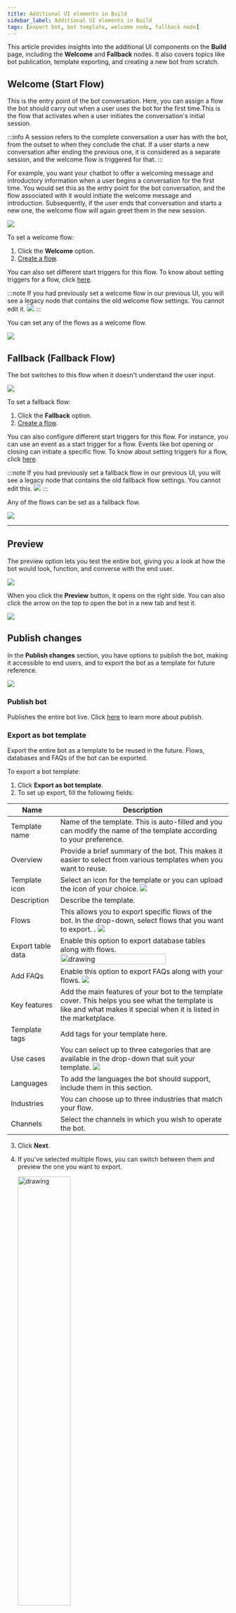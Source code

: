 ```yaml
---
title: Additional UI elements in Build
sidebar_label: Additional UI elements in Build
tags: [export bot, bot template, welcome node, fallback node]
---
```


This article provides insights into the additional UI components on the **Build** page, including the **Welcome** and **Fallback** nodes. It also covers topics like bot publication, template exporting, and creating a new bot from scratch.

## Welcome (Start Flow)

 This is the entry point of the bot conversation. Here, you can assign a flow the bot should carry out when a user uses the bot for the first time.This is the flow that activates when a user initiates the conversation's initial session. 
 
:::info
A session refers to the complete conversation a user has with the bot, from the outset to when they conclude the chat. If a user starts a new conversation after ending the previous one, it is considered as a separate session, and the welcome flow is triggered for that.
:::

For example, you want your chatbot to offer a welcoming message and introductory information when a user begins a conversation for the first time. You would set this as the entry point for the bot conversation, and the flow associated with it would initiate the welcome message and introduction. Subsequently, if the user ends that conversation and starts a new one, the welcome flow will again greet them in the new session.

   ![](https://i.imgur.com/AkqCkIa.png)

To set a welcome flow:

1. Click the **Welcome** option.
2. [Create a flow](https://docs.yellow.ai/docs/platform_concepts/studio/build/Flows/journeys).

You can also set different start triggers for this flow. To know about setting triggers for a flow, click [here](https://docs.yellow.ai/docs/platform_concepts/studio/build/Flows/configureflow#-1-configure-start-trigger).

:::note
If you had previously set a welcome flow in our previous UI, you will see a legacy node that contains the old welcome flow settings. You cannot edit it.
![](https://i.imgur.com/BN4TTGy.png)
:::

You can set any of the flows as a welcome flow.

![](https://i.imgur.com/TUZVCdt.png)

## Fallback (Fallback Flow)

The bot switches to this flow when it doesn't understand the user input.

   ![](https://i.imgur.com/ej9HWfL.png)

To set a fallback flow:

1. Click the **Fallback** option.
2. [Create a flow](https://docs.yellow.ai/docs/platform_concepts/studio/build/Flows/journeys).

You can also configure different start triggers for this flow. For instance, you can use an event as a start trigger for a flow. Events like bot opening or closing can initiate a specific flow. To know about setting triggers for a flow, click [here](https://docs.yellow.ai/docs/platform_concepts/studio/build/Flows/configureflow#-1-configure-start-trigger).

:::note
If you had previously set a fallback flow in our previous UI, you will see a legacy node that contains the old fallback flow settings. You cannot edit this.
![](https://i.imgur.com/OwHXy4c.png)
:::

Any of the flows can be set as a fallback flow.

![](https://i.imgur.com/L3nTKAv.png)

----

## Preview

The preview option lets you test the entire bot, giving you a look at how the bot would look, function, and converse with the end user.

![](https://i.imgur.com/ePnYure.png)

When you click the **Preview** button, it opens on the right side. You can also click the arrow on the top to open the bot in a new tab and test it.

![](https://i.imgur.com/CfWWPcN.png)

## Publish changes

In the **Publish changes** section, you have options to publish the bot, making it accessible to end users, and to export the bot as a template for future reference.

![](https://i.imgur.com/pTYufMt.png)

### Publish bot 

Publishes the entire bot live. Click [here](https://docs.yellow.ai/docs/platform_concepts/studio/test-and-publish-bot/modes) to learn more about publish.

### Export as bot template

Export the entire bot as a template to be reused in the future. Flows, databases and FAQs of the bot can be exported. 

To export a bot template:

1. Click **Export as bot template**.
2. To set up export, fill the following fields:

| Name | Description |
|------|-------------|
| Template name | Name of the template. This is auto-filled and you can modify the name of the template according to your preference. |
| Overview | Provide a brief summary of the bot. This makes it easier to select from various templates when you want to reuse.  |
| Template icon | Select an icon for the template or you can upload the icon of your choice. ![](https://i.imgur.com/hPTOxCL.png) |
| Description | Describe the template. |
| Flows | This allows you to export specific flows of the bot. In the drop-down, select flows that you want to export. . ![](https://i.imgur.com/7deVwfk.png) |
|Export table data | Enable this option to export database tables along with flows. <br/> <img src="https://i.imgur.com/DlwlOg3.png" alt="drawing" width="80%"/>|
| Add FAQs | Enable this option to export FAQs along with your flows. ![](https://i.imgur.com/4fpQd4a.png) |
| Key features | Add the main features of your bot to the template cover. This helps you see what the template is like and what makes it special when it is listed in the marketplace.|
| Template tags | Add tags for your template here. |
| Use cases | You can select up to three categories that are available in the drop-down that suit your template. ![](https://i.imgur.com/aVZJ3M7.png) |
| Languages | To add the languages the bot should support, include them in this section. |
| Industries | You can choose up to three industries that match your flow. |
| Channels | Select the channels in which you wish to operate the bot.| 

3. Click **Next**.
4. If you've selected multiple flows, you can switch between them and preview the one you want to export.

   <img src="https://i.imgur.com/VbIYpfD.png" alt="drawing" width="50%"/>

5. Choose who can access your template using these options:

* **Myself**: Publish and reuse the template for your own use.
* **Training**: Only users with access to the specific subscription can use the exported template.
* **Public**: The template is published in the Marketplace and publicly available within the bot after admin approval.

   <img src="https://i.imgur.com/Oy5FoDN.png" alt="drawing" width="50%"/>

6. You can view templates submitted for review under **User account** > **Exports**.


 <img src="https://i.imgur.com/B3U98x6.png" alt="drawing" width="100%"/>

 You can view the status of the template on this page.

 ![](https://i.imgur.com/oynJE4x.png)

 7. Templates that are exported to a private marketplace are automatically published without review. For subscription exports, the system requires a review and displays them on this page. The subscription admin can then view, test, and publish them. Similarly, templates that are exported to the public marketplace also undergo a review process and appear here. The public marketplace admin can then view, test, and publish those templates.

 ![](https://i.imgur.com/aAR4eF3.png)

 8. After selecting the access option for the template, the system will list the approved templates under the corresponding category.

 ![](https://i.imgur.com/e6T16cV.png)

--------

## Create your first bot

We will help you build your first lead generation bot. Follow the steps as mentioned below:

1. Go to **Studio** > **+ Create flow** > under **Start from Scratch** click **+ Create a flow**. 

![](https://i.imgur.com/QHc1Dxs.png)

2. Enter the following details: 

<img src="https://i.imgur.com/GWO7tI1.pngg" alt="drawing" width="40%"/>

   *  **Flow name**: Enter the name of your flow.
   *  **Flow Description**: Describe your flow. 
   *  **Category**: Add a category for your flow if required

3. Click **Create**.
4. Once the flow gets created, connect the Start node to [prompt nodes](https://docs.yellow.ai/docs/platform_concepts/studio/build/nodes/prompt-nodes) to collect user information such as [name](https://docs.yellow.ai/docs/platform_concepts/studio/build/nodes/prompt-nodes#12-name), [email address](https://docs.yellow.ai/docs/platform_concepts/studio/build/nodes/prompt-nodes#15-email) and [phone number](https://docs.yellow.ai/docs/platform_concepts/studio/build/nodes/prompt-nodes#13-phone) and store them in respective [variables](https://docs.yellow.ai/docs/platform_concepts/studio/build/bot-variables#41-store-data-in-variables).

   ![](https://i.imgur.com/tqRewYD.png)

2. Create a database table to store the prompt node responses. To do so,

* Go to the **Database** section and click **+Add new table**.

   ![](https://i.imgur.com/05LhABa.png)

* Provide a name to your table, enter the **Field name** to store the respective prompt nodes responses, set the data type for the responses, enable the **Searchable** option and click **Create Table**.

   ![](https://i.imgur.com/yFAM0zZ.png)

3. Go back to your flow and include a [database](https://docs.yellow.ai/docs/platform_concepts/studio/build/nodes/action-nodes#23-database) node. Choose the database table in which you would like to store the info collected from the user(the one you created in the previous step).

   ![](https://i.imgur.com/WAYvjQk.png)

4. In the **Record** section, click **+Add** to add the fields and the respective variables in which the user responses are stored.

    ![](https://i.imgur.com/uMp0hFt.png)

5. Set [Text](https://docs.yellow.ai/docs/platform_concepts/studio/build/nodes/message-nodes#1-text) nodes to display relevant messages for **Success** and **Fallback**.

   ![](https://i.imgur.com/ytCBCEi.png)

6. [Test the flow](https://docs.yellow.ai/docs/platform_concepts/studio/build/Flows/configureflow#-3-test-a-specific-flow),  and then [publish](https://docs.yellow.ai/docs/platform_concepts/studio/test-and-publish-bot/modes) it.


